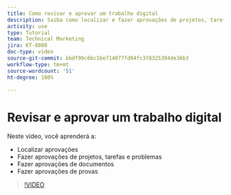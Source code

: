 ```yaml
---
title: Como revisar e aprovar um trabalho digital
description: Saiba como localizar e fazer aprovações de projetos, tarefas, problemas, documentos e provas.
activity: use
type: Tutorial
team: Technical Marketing
jira: KT-8808
doc-type: video
source-git-commit: bbdf99c6bc1be714077fd94fc3f8325394de36b3
workflow-type: tm+mt
source-wordcount: '51'
ht-degree: 100%

---
```


# Revisar e aprovar um trabalho digital

Neste vídeo, você aprenderá a:

* Localizar aprovações
* Fazer aprovações de projetos, tarefas e problemas
* Fazer aprovações de documentos
* Fazer aprovações de provas

>[!VIDEO](https://video.tv.adobe.com/v/335108/?quality=12&learn=on&enablevpops=1)

<!--
learn more URLS
Approving work
Home area for Reviewers
Guides
Home overview for Reviewers
Issue page overview
-->